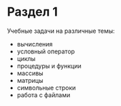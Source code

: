 # Раздел 1

Учебные задачи на различные темы:

- вычисления 
- условный оператор
- циклы
- процедуры и функции
- массивы
- матрицы
- символьные строки
- работа с файлами
